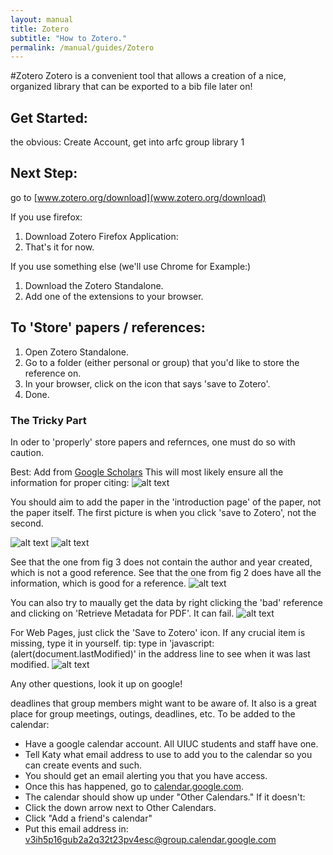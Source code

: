 ```yaml
---
layout: manual
title: Zotero
subtitle: "How to Zotero."
permalink: /manual/guides/Zotero
---
```


#Zotero
Zotero is a convenient tool that allows a creation
of a nice, organized library that can be exported to
a bib file later on!


## Get Started:
the obvious:
Create Account,
get into arfc group library 
1
## Next Step:

go to [www.zotero.org/download](www.zotero.org/download)

If you use firefox:
1. Download Zotero Firefox Application:
2. That's it for now.

If you use something else (we'll use Chrome for Example:)
1. Download the Zotero Standalone.
2. Add one of the extensions to your browser.

## To 'Store' papers / references:

1. Open Zotero Standalone.
2. Go to a folder (either personal or group) that you'd like to store the reference on.
3. In your browser, click on the icon that says 'save to Zotero'.
4. Done.

### The Tricky Part
In oder to 'properly' store papers and refernces, one must do so with caution.

Best: Add from [Google Scholars](scholar.google.com)
This will most likely ensure all the information for proper citing:
![alt text](https://github.com/arfc/arfc.github.io/tree/source/manual/guides/images/Zotero/1.png "1")

You should aim to add the paper in the 'introduction page' of the paper, not the paper itself.
The first picture is when you click 'save to Zotero', not the second.

![alt text](https://github.com/arfc/arfc.github.io/tree/source/manual/guides/images/Zotero/2.png "2")
![alt text](https://github.com/arfc/arfc.github.io/tree/source/manual/guides/images/Zotero/3.png "3")

See that the one from fig 3 does not contain the author and year created, which is not a good reference.
See that the one from fig 2 does have all the information, which is good for a reference. 
![alt text](https://github.com/arfc/arfc.github.io/tree/source/manual/guides/images/Zotero/4.png "4")

You can also try to maually get the data by right clicking the 'bad' reference and clicking on 
'Retrieve Metadata for PDF'.
It can fail.
![alt text](https://github.com/arfc/arfc.github.io/tree/source/manual/guides/images/Zotero/5.png "5")

For Web Pages, just click the 'Save to Zotero' icon.
If any crucial item is missing, type it in yourself.
tip: type in 'javascript:(alert(document.lastModified)' in the address line to see when it was last modified.
![alt text](https://github.com/arfc/arfc.github.io/tree/source/manual/guides/images/Zotero/6.png "6")

Any other questions, look it up on google!


deadlines that group members might want to be aware of. It also is a great 
place for group meetings, outings, deadlines, etc. To be added to the calendar:

- Have a google calendar account. All UIUC students and staff have one.
- Tell Katy what email address to use to add you to the calendar so you can create events and such.
- You should get an email alerting you that you have access.
- Once this has happened, go to [calendar.google.com](https://calendar.google.com). 
- The calendar should show up under "Other Calendars." If it doesn't:
- Click the down arrow next to Other Calendars. 
- Click "Add a friend's calendar"
- Put this email address in: v3ih5p16gub2a2q32t23pv4esc@group.calendar.google.com

